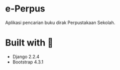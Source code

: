 # e-Perpus
Aplikasi pencarian buku dirak Perpustakaan Sekolah.

# Built with 💜
* Django 2.2.4
* Bootstrap 4.3.1
